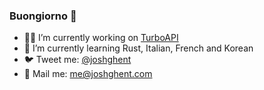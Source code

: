 ### Buongiorno 👋

- 👨‍💻 I’m currently working on [TurboAPI](https://turboapi.dev) 
- 🌱 I’m currently learning Rust, Italian, French and Korean
- 🐦 Tweet me: [@joshghent](https://twitter.com/joshghent)
- 💌 Mail me: [me@joshghent.com](mailto:me@joshghent.com)

